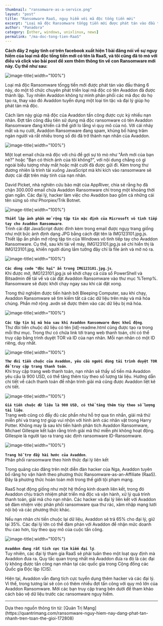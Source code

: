 ```yaml
---
thumbnail: "ransomware-as-a-service.png"
layout: "post"
title: "Ransomware RaaS, nguy hiểm với mã độc tống tiền mới"
excerpt: "Loại mã độc Ransomware tốngg tiền mới được phát tán vào đầu tháng 6 này, do một tổ chức chuyên phát triển loại mã độc có tên Avaddon đã được thành lập."
author: "Panadora"
category: [other, windows, unixlinux, news]
permalink: "/ma-doc-tong-tien-RaaS"
---
```


**Cách đây 2 ngày tình cơ trên facebook xuất hiện 1 bài đăng nói về sự nguy hiểm của loại mã độc tống tiền mới có tên là RaaS, và tôi cũng đã tò mò với điều và click vào bài post để xem thêm thông tin về con Ransomware mới này. Cụ thể như sau:**

![image-title]({{baseurl}}/image/ransomware-as-a-service.png){:width="100%"}
<br>

Loại mã độc Ransomware tốngg tiền mới được phát tán vào đầu tháng 6 này, do một tổ chức chuyên phát triển loại mã độc có tên Avaddon đã được thành lập. Tuy nhiên Avaddon không tự mình phân phối các mã đọc do họ tạo ra, thay vào đó Avaddon tuyển dụng một loại tin tặc và đại lý giúp họ phát tán mã độc.

Cách làm này giúp mã độc của Avaddon tấn công được cực kỳ nhiều nạn nhân. Đợt tấn công đầu tiên sử dụng mã độc ransomware có tên Avaddon Ransomware đang khiến cả thế giới lo lắng vì quy mô của nó. Với cái nháy mắt và nụ cười, Avaddon Ransomware đang spam, khủng bố hàng trăm ngàn người và rất nhiều trong số đó đã trở thành nạn nhân của Avaddon.

![image-title]({{baseurl}}/image/Avaddon-Ransomware-1.jpg){:width="100%"}
<br>

Một loạt email chứa mã độc với chủ đề gợi sự tò mò như "Ảnh mới của bạn nè?" hoặc "Bạn có thích ảnh của tôi không?", với nội dung chẳng có gì ngoài biểu tượng nháy mắt hoặc mặt cười đã được gửi đi. Kèm trong thư đương nhiên là trình tải xuống JavaScript mà khi kích vào ransomware sẽ được cài đặt trên máy tính của nạn nhân.

David Picket, nhà nghiên cứu bảo mật của AppRiver, chia sẻ rằng họ đã chặn 300.000 email chứa Avaddon Ransomware chỉ trong một khoảng thời gian ngắn. Các đại lý, hacker làm việc cho Avaddon bao gồm cả những cái tên sừng sỏ như Phorpiex/Trik Botnet. 

![image-title]({{baseurl}}/image/Avaddon-Ransomware-2.jpg){:width="100%"}
<br>

**`Thiết lập ảnh phần mở rộng tập tin mặc định của Microsoft vô tình tiếp tay cho Avaddon Ransomware`**.<br>
Trình cài đặt JavaScript được đính kèm trong email được ngụy trang giống như một bức ảnh định dạng JPG bằng cách đặt tên là IMG123101.jpg.js. Thiết lập ẩn phần mở rộng tập tin của Windows vô tình tiếp tay cho Avaddon Ransomware. Cụ thể, sau khi tải về máy, IMG123101.jpg.js sẽ chỉ hiển thị là IMG123101.jpg, khiến người dùng lầm tưởng đây chỉ là file ảnh và mở nó ra.

![image-title]({{baseurl}}/image/Avaddon-Ransomware-3.jpg){:width="100%"}
<br>

**`Các dòng code "độc hại" ẩn trong IMG123101.jpg.js`**.<br>
Khi được mở, IMG123101.jpg.js sẽ khởi chạy cả cửa sổ PowerShell và Bitsadmin để tải về và cài đặt Avaddon Ransomware vào thư mục %Temp%. Ransomware sẽ được khởi chạy ngay sau khi cài đặt xong.

Trong thử nghiệm được tiến hành bởi Bleeping Computer, sau khi chạy, Avaddon Ransomware sẽ tìm kiếm tất cả các dữ liệu trên máy và mã hóa chúng. Phần mở rộng .avdn sẽ được thêm vào các dữ liệu bị mã hóa.

![image-title]({{baseurl}}/image/Avaddon-Ransomware-4.jpg){:width="100%"}
<br>

**`Các tập tin bị mã hóa sau khi Avaddon Ransomware được khởi động`**.<br>
Thư đòi tiền chuộc dữ liệu có tên [id]-readme.html cũng được tạo ra trong mỗi thư mục. Trong thư có chứa link tới trang web thanh toán, chỉ có thể truy cập bằng trình duyệt TOR và ID của nạn nhân. Mỗi nạn nhân có một ID riêng, duy nhất.

![image-title]({{baseurl}}/image/Avaddon-Ransomware-5-1.jpg){:width="100%"}
<br>

**`Thư đòi tiền chuộc của Avaddon, yêu cầu người dùng tải trình duyệt TOR để truy cập trang thanh toán`**.<br>
Khi truy cập trang web thanh toán, nạn nhân sẽ thấy số tiền mà Avaddon yêu cầu là 900 USD, có thể tăng thêm tùy theo số lượng tài liệu. Hướng dẫn chi tiết về cách thanh toán để nhận trình giải mã cũng được Avaddon liệt kê chi tiết.

![image-title]({{baseurl}}/image/Avaddon-Ransomware-6.jpg){:width="100%"}
<br>

**`Giá tiền chuộc dữ liệu là 900 USD, có thể tăng thêm tùy theo số lượng tài liệu`**.<br>
Trang web cũng có đầy đủ các phần như hỗ trợ qua tin nhắn, giải mã thử miễn phí và trang trợ giúp vui nhộn với hình ảnh các nhân vật trong Harry Potter. Không may là sau khi tiến hành phân tích Avaddon Ransomware, Michael Gillespie kết luận rằng trình giải mã thử miễn phí không hoạt động. Gillespie là người tạo ra trang xác định ransomware ID-Ransomware.

![image-title]({{baseurl}}/image/Avaddon-Ransomware-7.jpg){:width="100%"}
<br>

**`Trang hỗ trợ đầy hài hước của Avaddon`**.<br>
Phân phối ransomware theo hình thức đại lý liên kết

Trong quảng cáo đăng trên một diễn đàn hacker của Nga, Avaddon tuyên bố rằng họ vận hành theo phương thức Ransomware-as-an-Affiliate (RaaS). Đây là phương thức hoàn toàn mới trong thế giới tội phạm mạng. 

RaaS hoạt động giống như một hệ thống kinh doanh liên kết, trong đó Avaddon chịu trách nhiệm phát triển mã độc và vận hành, xử lý quá trình thanh toán, giải mã cho nạn nhân. Các hacker và đại lý liên kết với Avaddon sẽ đảm nhiệm việc phân phối ransomware qua thư rác, xâm nhập mạng lưới nội bộ và các phương thức khác.

Nếu nạn nhân chi tiền chuộc lại dữ liệu, Avaddon sẽ trả 65% cho đại lý, giữ lại 35%. Các đại lý lớn có thể đàm phán với Avaddon để nhận mức doanh thu cao hơn, tùy theo quy mô của cuộc tấn công.

![image-title]({{baseurl}}/image/Avaddon-Ransomware-8.jpg){:width="100%"}
<br>

**`Avaddon đang rất tích cực tìm kiếm đại lý`**.<br>
Tuy nhiên, các đại lý tham gia RaaS sẽ phải tuân theo một loạt quy định mà Avaddon đưa ra. Quy tắc quan trọng nhất mà Avaddon đưa ra đó là các đại lý không được tấn công nạn nhân tại các quốc gia trong Cộng đồng các Quốc gia Độc lập (CIS).

Hiện tại, Avaddon vẫn đang tích cực tuyển dụng thêm hacker và các đại lý. Vì thế, trong tương lai sẽ còn có thêm nhiều đợt tấn công với quy mô lớn của Avaddon Ransomware. Mời các bạn truy cập trang bên dưới để tham khảo cách bảo vệ dữ liệu trước các ransomware nguy hiểm.

<hr>
Dựa theo nguồn thông tin từ: [Quản Trị Mạng](https://quantrimang.com/ransomware-nguy-hiem-nay-dang-phat-tan-nhanh-tren-toan-the-gioi-172808)

